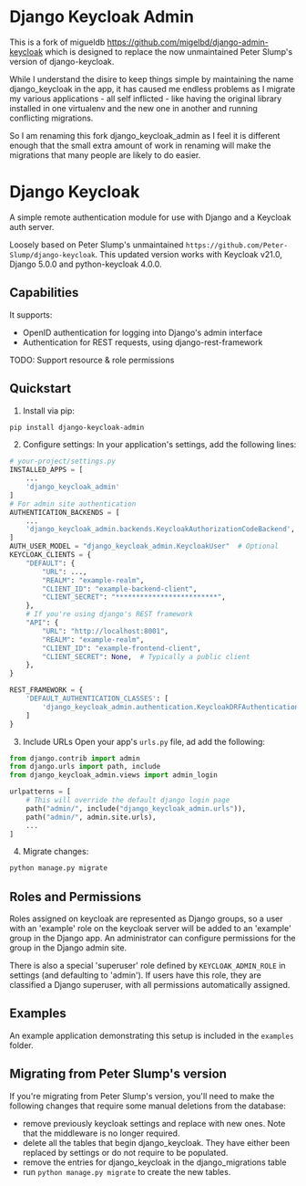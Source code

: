 # Django Keycloak Admin

This is a fork of migueldb https://github.com/migelbd/django-admin-keycloak which is designed to replace the now unmaintained Peter Slump's version of django-keycloak.

While I understand the disire to keep things simple by maintaining the name django_keycloak in the app, it has caused me endless problems as I migrate my various applications - all self inflicted - like having the original library installed in one virtualenv and the new one in another and running conflicting migrations.

So I am renaming this fork django_keycloak_admin as I feel it is different enough that the small extra amount of work in renaming will make the migrations that many people are likely to do easier.



# Django Keycloak

A simple remote authentication module for use with Django and a Keycloak auth server.

Loosely based on Peter Slump's unmaintained `https://github.com/Peter-Slump/django-keycloak`. This updated version works with Keycloak v21.0, Django 5.0.0 and python-keycloak 4.0.0.

## Capabilities

It supports:

- OpenID authentication for logging into Django's admin interface
- Authentication for REST requests, using django-rest-framework

TODO: Support resource & role permissions

## Quickstart

1. Install via pip:
```bash
pip install django-keycloak-admin
```
2. Configure settings:
In your application's settings, add the following lines:
```python
# your-project/settings.py
INSTALLED_APPS = [
    ...
    'django_keycloak_admin'
]
# For admin site authentication
AUTHENTICATION_BACKENDS = [
    ...
    'django_keycloak_admin.backends.KeycloakAuthorizationCodeBackend',
]
AUTH_USER_MODEL = "django_keycloak_admin.KeycloakUser"  # Optional
KEYCLOAK_CLIENTS = {
    "DEFAULT": {
        "URL": ...,
        "REALM": "example-realm",
        "CLIENT_ID": "example-backend-client",
        "CLIENT_SECRET": "*************************",
    },
    # If you're using django's REST framework
    "API": {
        "URL": "http://localhost:8001",
        "REALM": "example-realm",
        "CLIENT_ID": "example-frontend-client",
        "CLIENT_SECRET": None,  # Typically a public client
    },
}

REST_FRAMEWORK = {
    'DEFAULT_AUTHENTICATION_CLASSES': [
        'django_keycloak_admin.authentication.KeycloakDRFAuthentication',
    ]
}
```
3. Include URLs
Open your app's `urls.py` file, ad add the following:
```python
from django.contrib import admin
from django.urls import path, include
from django_keycloak_admin.views import admin_login

urlpatterns = [
    # This will override the default django login page
    path("admin/", include("django_keycloak_admin.urls")),
    path("admin/", admin.site.urls),
    ...
]
```
4. Migrate changes:
```bash
python manage.py migrate
```

## Roles and Permissions

Roles assigned on keycloak are represented as Django groups, so a user with an 'example' role on the keycloak server will be added to an 'example' group in the Django app. An administrator can configure permissions for the group in the Django admin site.

There is also a special 'superuser' role defined by `KEYCLOAK_ADMIN_ROLE` in settings (and defaulting to 'admin'). If users have this role, they are classified a Django superuser, with all permissions automatically assigned.

## Examples

An example application demonstrating this setup is included in the `examples` folder.


## Migrating from Peter Slump's version

If you're migrating from Peter Slump's version, you'll need to make the following changes that require some manual deletions from the database:

- remove previously keycloak settings and replace with new ones.  Note that the middleware is no longer required.
- delete all the tables that begin django_keycloak.  They have either been replaced by settings or do not require to be populated.
- remove the entries for django_keycloak in the django_migrations table
- run `python manage.py migrate` to create the new tables.
